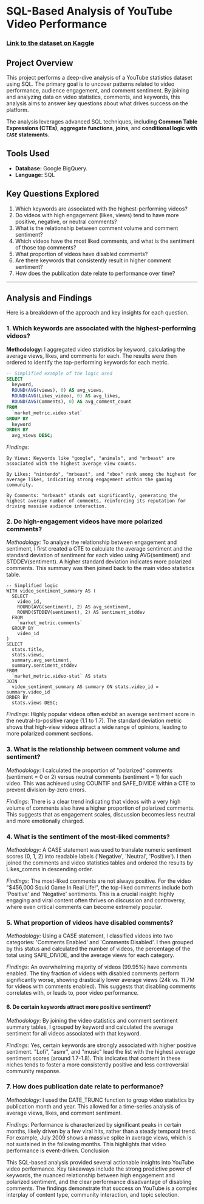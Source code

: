       
# SQL-Based Analysis of YouTube Video Performance

### [Link to the dataset on Kaggle](https://www.kaggle.com/datasets/advaypatil/youtube-statistics/data)

## Project Overview

This project performs a deep-dive analysis of a YouTube statistics dataset using SQL. The primary goal is to uncover patterns related to video performance, audience engagement, and comment sentiment. By joining and analyzing data on video statistics, comments, and keywords, this analysis aims to answer key questions about what drives success on the platform.

The analysis leverages advanced SQL techniques, including **Common Table Expressions (CTEs)**, **aggregate functions**, **joins**, and **conditional logic with `CASE` statements**.

## Tools Used

*   **Database:** Google BigQuery.
*   **Language:** SQL

## Key Questions Explored

1.  Which keywords are associated with the highest-performing videos?
2.  Do videos with high engagement (likes, views) tend to have more positive, negative, or neutral comments?
3.  What is the relationship between comment volume and comment sentiment?
4.  Which videos have the most liked comments, and what is the sentiment of those top comments?
5.  What proportion of videos have disabled comments?
6.  Are there keywords that consistently result in higher comment sentiment?
7.  How does the publication date relate to performance over time?

---

## Analysis and Findings

Here is a breakdown of the approach and key insights for each question.

### 1. Which keywords are associated with the highest-performing videos?

**Methodology:**
I aggregated video statistics by keyword, calculating the average views, likes, and comments for each. The results were then ordered to identify the top-performing keywords for each metric.

```sql
-- Simplified example of the logic used
SELECT
  keyword,
  ROUND(AVG(views), 0) AS avg_views,
  ROUND(AVG(Likes_video), 0) AS avg_likes,
  ROUND(AVG(Comments), 0) AS avg_comment_count
FROM
  `market_metric.video-stat`
GROUP BY
  keyword
ORDER BY
  avg_views DESC;
```

*Findings:*

    By Views: Keywords like "google", "animals", and "mrbeast" are associated with the highest average view counts.

    By Likes: "nintendo", "mrbeast", and "xbox" rank among the highest for average likes, indicating strong engagement within the gaming community.

    By Comments: "mrbeast" stands out significantly, generating the highest average number of comments, reinforcing its reputation for driving massive audience interaction.

### 2. Do high-engagement videos have more polarized comments?

*Methodology:*
To analyze the relationship between engagement and sentiment, I first created a CTE to calculate the average sentiment and the standard deviation of sentiment for each video using AVG(sentiment) and STDDEV(sentiment). A higher standard deviation indicates more polarized comments. This summary was then joined back to the main video statistics table.

```      
-- Simplified logic
WITH video_sentiment_summary AS (
  SELECT
    video_id,
    ROUND(AVG(sentiment), 2) AS avg_sentiment,
    ROUND(STDDEV(sentiment), 2) AS sentiment_stddev
  FROM
    `market_metric.comments`
  GROUP BY
    video_id
)
SELECT
  stats.title,
  stats.views,
  summary.avg_sentiment,
  summary.sentiment_stddev
FROM
  `market_metric.video-stat` AS stats
JOIN
  video_sentiment_summary AS summary ON stats.video_id = summary.video_id
ORDER BY
  stats.views DESC;
```

*Findings:*
Highly popular videos often exhibit an average sentiment score in the neutral-to-positive range (1.1 to 1.7). The standard deviation metric shows that high-view videos attract a wide range of opinions, leading to more polarized comment sections.
### 3. What is the relationship between comment volume and sentiment?

*Methodology:*
I calculated the proportion of "polarized" comments (sentiment = 0 or 2) versus neutral comments (sentiment = 1) for each video. This was achieved using COUNTIF and SAFE_DIVIDE within a CTE to prevent division-by-zero errors.

*Findings:*
There is a clear trend indicating that videos with a very high volume of comments also have a higher proportion of polarized comments. This suggests that as engagement scales, discussion becomes less neutral and more emotionally charged.

### 4. What is the sentiment of the most-liked comments?

*Methodology:*
A CASE statement was used to translate numeric sentiment scores (0, 1, 2) into readable labels ('Negative', 'Neutral', 'Positive'). I then joined the comments and video statistics tables and ordered the results by Likes_comms in descending order.

*Findings:*
The most-liked comments are not always positive. For the video "$456,000 Squid Game In Real Life!", the top-liked comments include both 'Positive' and 'Negative' sentiments. This is a crucial insight: highly engaging and viral content often thrives on discussion and controversy, where even critical comments can become extremely popular.
### 5. What proportion of videos have disabled comments?

*Methodology:*
Using a CASE statement, I classified videos into two categories: 'Comments Enabled' and 'Comments Disabled'. I then grouped by this status and calculated the number of videos, the percentage of the total using SAFE_DIVIDE, and the average views for each category.

*Findings:*
An overwhelming majority of videos (99.95%) have comments enabled. The tiny fraction of videos with disabled comments perform significantly worse, showing drastically lower average views (24k vs. 11.7M for videos with comments enabled). This suggests that disabling comments correlates with, or leads to, poor video performance.
#### 6. Do certain keywords attract more positive sentiment?

*Methodology:*
By joining the video statistics and comment sentiment summary tables, I grouped by keyword and calculated the average sentiment for all videos associated with that keyword.

*Findings:*
Yes, certain keywords are strongly associated with higher positive sentiment. "Lofi", "asmr", and "music" lead the list with the highest average sentiment scores (around 1.7-1.8). This indicates that content in these niches tends to foster a more consistently positive and less controversial community response.
### 7. How does publication date relate to performance?

*Methodology:*
I used the DATE_TRUNC function to group video statistics by publication month and year. This allowed for a time-series analysis of average views, likes, and comment sentiment.

*Findings:*
Performance is characterized by significant peaks in certain months, likely driven by a few viral hits, rather than a steady temporal trend. For example, July 2009 shows a massive spike in average views, which is not sustained in the following months. This highlights that video performance is event-driven.
Conclusion

This SQL-based analysis provided several actionable insights into YouTube video performance. Key takeaways include the strong predictive power of keywords, the nuanced relationship between high engagement and polarized sentiment, and the clear performance disadvantage of disabling comments. The findings demonstrate that success on YouTube is a complex interplay of content type, community interaction, and topic selection.
